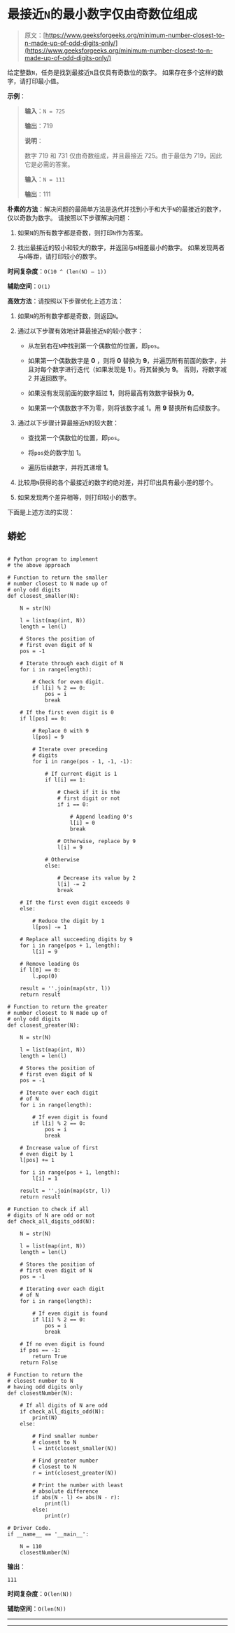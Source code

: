 # 最接近`N`的最小数字仅由奇数位组成

> 原文：[https://www.geeksforgeeks.org/minimum-number-closest-to-n-made-up-of-odd-digits-only/](https://www.geeksforgeeks.org/minimum-number-closest-to-n-made-up-of-odd-digits-only/)

给定整数`N`，任务是找到最接近`N`且仅具有奇数位的数字。 如果存在多个这样的数字，请打印最小值。

**示例**：

> **输入**：`N = 725`
>
> **输出**：719
>
> **说明**：
>
> 数字 719 和 731 仅由奇数组成，并且最接近 725。由于最低为 719，因此它是必需的答案。
> 
> **输入**：`N = 111`
>
> **输出**：111

**朴素的方法**：解决问题的最简单方法是迭代并找到小于和大于`N`的最接近的数字，仅以奇数为数字。 请按照以下步骤解决问题：

1.  如果`N`的所有数字都是奇数，则打印`N`作为答案。

2.  找出最接近的较小和较大的数字，并返回与`N`相差最小的数字。 如果发现两者与`N`等距，请打印较小的数字。

**时间复杂度**：`O(10 ^ (len(N) – 1))`

**辅助空间**：`O(1)`

**高效方法**：请按照以下步骤优化上述方法：

1.  如果`N`的所有数字都是奇数，则返回`N`。

2.  通过以下步骤有效地计算最接近`N`的较小数字：

    *   从左到右在`N`中找到第一个偶数位的位置，即`pos`。

    *   如果第一个偶数数字是 **0** ，则将 **0** 替换为 **9**，并遍历所有前面的数字，并且对每个数字进行迭代（如果发现是 **1**）。将其替换为 **9**。 否则，将数字减 2 并返回数字。

    *   如果没有发现前面的数字超过 **1**，则将最高有效数字替换为 **0**。

    *   如果第一个偶数数字不为零，则将该数字减 1。用 **9** 替换所有后续数字。

3.  通过以下步骤计算最接近`N`的较大数：

    *   查找第一个偶数位的位置，即`pos`。

    *   将`pos`处的数字加 1。

    *   遍历后续数字，并将其递增 **1**。

4.  比较用`N`获得的各个最接近的数字的绝对差，并打印出具有最小差的那个。

5.  如果发现两个差异相等，则打印较小的数字。

下面是上述方法的实现：

## 蟒蛇

```

# Python program to implement 
# the above approach 

# Function to return the smaller 
# number closest to N made up of 
# only odd digits 
def closest_smaller(N): 

    N = str(N) 

    l = list(map(int, N)) 
    length = len(l) 

    # Stores the position of 
    # first even digit of N 
    pos = -1

    # Iterate through each digit of N 
    for i in range(length): 

        # Check for even digit. 
        if l[i] % 2 == 0: 
            pos = i 
            break

    # If the first even digit is 0 
    if l[pos] == 0: 

        # Replace 0 with 9 
        l[pos] = 9

        # Iterate over preceding 
        # digits 
        for i in range(pos - 1, -1, -1): 

            # If current digit is 1 
            if l[i] == 1: 

                # Check if it is the  
                # first digit or not 
                if i == 0: 

                    # Append leading 0's 
                    l[i] = 0
                    break

                # Otherwise, replace by 9 
                l[i] = 9

            # Otherwise 
            else: 

                # Decrease its value by 2 
                l[i] -= 2
                break

    # If the first even digit exceeds 0 
    else: 

        # Reduce the digit by 1 
        l[pos] -= 1

    # Replace all succeeding digits by 9 
    for i in range(pos + 1, length): 
        l[i] = 9

    # Remove leading 0s 
    if l[0] == 0: 
        l.pop(0) 

    result = ''.join(map(str, l)) 
    return result 

# Function to return the greater 
# number closest to N made up of 
# only odd digits 
def closest_greater(N): 

    N = str(N) 

    l = list(map(int, N)) 
    length = len(l) 

    # Stores the position of 
    # first even digit of N 
    pos = -1

    # Iterate over each digit 
    # of N 
    for i in range(length): 

        # If even digit is found 
        if l[i] % 2 == 0: 
            pos = i 
            break

    # Increase value of first  
    # even digit by 1 
    l[pos] += 1

    for i in range(pos + 1, length): 
        l[i] = 1

    result = ''.join(map(str, l)) 
    return result 

# Function to check if all  
# digits of N are odd or not 
def check_all_digits_odd(N): 

    N = str(N) 

    l = list(map(int, N)) 
    length = len(l) 

    # Stores the position of 
    # first even digit of N 
    pos = -1

    # Iterating over each digit 
    # of N 
    for i in range(length): 

        # If even digit is found 
        if l[i] % 2 == 0: 
            pos = i 
            break

    # If no even digit is found 
    if pos == -1: 
        return True
    return False

# Function to return the  
# closest number to N 
# having odd digits only 
def closestNumber(N): 

    # If all digits of N are odd 
    if check_all_digits_odd(N): 
        print(N) 
    else: 

        # Find smaller number  
        # closest to N 
        l = int(closest_smaller(N)) 

        # Find greater number  
        # closest to N 
        r = int(closest_greater(N)) 

        # Print the number with least 
        # absolute difference 
        if abs(N - l) <= abs(N - r): 
            print(l) 
        else: 
            print(r) 

# Driver Code. 
if __name__ == '__main__': 

    N = 110
    closestNumber(N) 

```

**输出**：

```
111

```

**时间复杂度**：`O(len(N))`

**辅助空间**：`O(len(N))`



* * *

* * *



